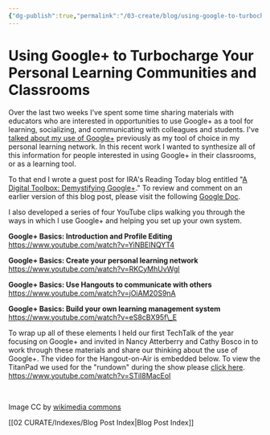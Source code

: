 ```yaml
---
{"dg-publish":true,"permalink":"/03-create/blog/using-google-to-turbocharge-your-personal-learning-communities-and-classrooms/","title":"Using Google+ to Turbocharge Your Personal Learning Communities and Classrooms","tags":["google","google-apps","pln","techtalk"]}
---
```


# Using Google+ to Turbocharge Your Personal Learning Communities and Classrooms

Over the last two weeks I've spent some time sharing materials with educators who are interested in opportunities to use Google+ as a tool for learning, socializing, and communicating with colleagues and students. I've [talked about my use of Google+](http://wiobyrne.com/develop-your-own-personal-learning-network-using-twitter-and-google/) previously as my tool of choice in my personal learning network. In this recent work I wanted to synthesize all of this information for people interested in using Google+ in their classrooms, or as a learning tool.

To that end I wrote a guest post for IRA's Reading Today blog entitled "[A Digital Toolbox: Demystifying Google+](http://www.reading.org/general/Publications/blog/engage/engage-single-post/engage/2013-10-17/a-digital-toolbox-demystifying-google-#.UmVVPGRaIgA)." To review and comment on an earlier version of this blog post, please visit the following [Google Doc](https://docs.google.com/document/d/1BtTRIGQqZpJbsfXcXsLUdgBeVpDT6uOS3g6YoUo3VxM/edit?usp=sharing).

I also developed a series of four YouTube clips walking you through the ways in which I use Google+ and helping you set up your own system.

**Google+ Basics: Introduction and Profile Editing** https://www.youtube.com/watch?v=YiNBElNQYT4

**Google+ Basics: Create your personal learning network** https://www.youtube.com/watch?v=RKCyMhUvWgI

**Google+ Basics: Use Hangouts to communicate with others** https://www.youtube.com/watch?v=jOiAM20S9nA

**Google+ Basics: Build your own learning management system** https://www.youtube.com/watch?v=eS8cBX95f\_E

To wrap up all of these elements I held our first TechTalk of the year focusing on Google+ and invited in Nancy Atterberry and Cathy Bosco in to work through these materials and share our thinking about the use of Google+. The video for the Hangout-on-Air is embedded below. To view the TitanPad we used for the "rundown" during the show please [click here](http://wiobyrne.titanpad.com/2?). https://www.youtube.com/watch?v=STiI8MacEoI

 

Image CC by [wikimedia commons](http://commons.wikimedia.org/wiki/File:Google%2B_Sticker_Icon.png)

[[02 CURATE/Indexes/Blog Post Index\|Blog Post Index]]
